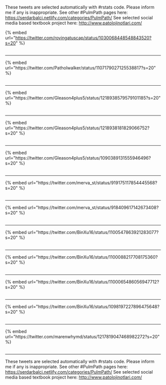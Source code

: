 

These tweets are selected automatically with #rstats code. Please inform me if any is inappropriate.
See other #PulmPath pages here: https://serdarbalci.netlify.com/categories/PulmPath/ 
See selected social media based textbook project here: http://www.patolojinotlari.com/

{% embed url="https://twitter.com/rovingatuscap/status/1030068448548843520?s=20" %}<br>
<br>
<hr>
{% embed url="https://twitter.com/Patholwalker/status/1107179027125538817?s=20" %}<br>
<br>
<hr>
{% embed url="https://twitter.com/Gleason4plus5/status/1218938579579101185?s=20" %}<br>
<br>
<hr>
{% embed url="https://twitter.com/Gleason4plus5/status/1218938181829066752?s=20" %}<br>
<br>
<hr>
{% embed url="https://twitter.com/Gleason4plus5/status/1090389131555946496?s=20" %}<br>
<br>
<hr>
{% embed url="https://twitter.com/merva_st/status/919175117854445568?s=20" %}<br>
<br>
<hr>
{% embed url="https://twitter.com/merva_st/status/918409617142673408?s=20" %}<br>
<br>
<hr>
{% embed url="https://twitter.com/BinXu16/status/1100547863921283077?s=20" %}<br>
<br>
<hr>
{% embed url="https://twitter.com/BinXu16/status/1100088217708175360?s=20" %}<br>
<br>
<hr>
{% embed url="https://twitter.com/BinXu16/status/1100065486056947712?s=20" %}<br>
<br>
<hr>
{% embed url="https://twitter.com/BinXu16/status/1098197227896475648?s=20" %}<br>
<br>
<hr>
{% embed url="https://twitter.com/marenwhymd/status/1217819047468982272?s=20" %}<br>
<br>
<hr>


These tweets are selected automatically with #rstats code. Please inform me if any is inappropriate.
See other #PulmPath pages here: https://serdarbalci.netlify.com/categories/PulmPath/ 
See selected social media based textbook project here: http://www.patolojinotlari.com/

